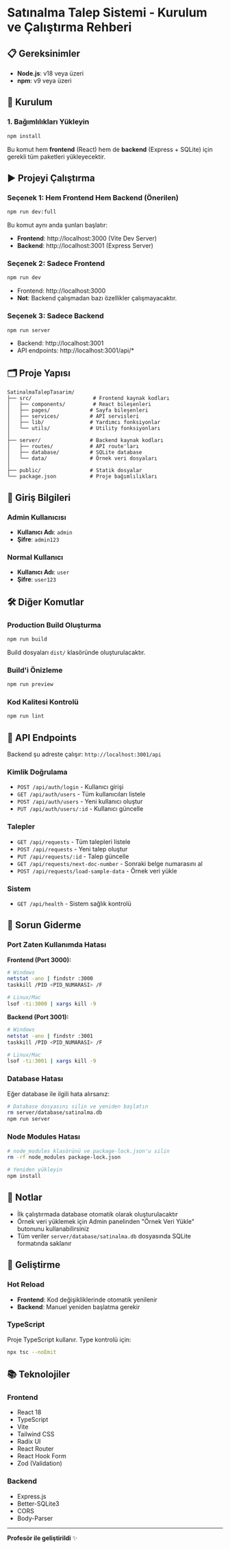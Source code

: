 # Satınalma Talep Sistemi - Kurulum ve Çalıştırma Rehberi

## 📋 Gereksinimler

- **Node.js**: v18 veya üzeri
- **npm**: v9 veya üzeri

## 🚀 Kurulum

### 1. Bağımlılıkları Yükleyin

```bash
npm install
```

Bu komut hem **frontend** (React) hem de **backend** (Express + SQLite) için gerekli tüm paketleri yükleyecektir.

## ▶️ Projeyi Çalıştırma

### Seçenek 1: Hem Frontend Hem Backend (Önerilen)

```bash
npm run dev:full
```

Bu komut aynı anda şunları başlatır:
- **Frontend**: http://localhost:3000 (Vite Dev Server)
- **Backend**: http://localhost:3001 (Express Server)

### Seçenek 2: Sadece Frontend

```bash
npm run dev
```

- Frontend: http://localhost:3000
- **Not**: Backend çalışmadan bazı özellikler çalışmayacaktır.

### Seçenek 3: Sadece Backend

```bash
npm run server
```

- Backend: http://localhost:3001
- API endpoints: http://localhost:3001/api/*

## 🗂️ Proje Yapısı

```
SatinalmaTalepTasarim/
├── src/                    # Frontend kaynak kodları
│   ├── components/         # React bileşenleri
│   ├── pages/             # Sayfa bileşenleri
│   ├── services/          # API servisleri
│   ├── lib/               # Yardımcı fonksiyonlar
│   └── utils/             # Utility fonksiyonları
│
├── server/                # Backend kaynak kodları
│   ├── routes/            # API route'ları
│   ├── database/          # SQLite database
│   └── data/              # Örnek veri dosyaları
│
├── public/                # Statik dosyalar
└── package.json           # Proje bağımlılıkları
```

## 🔐 Giriş Bilgileri

### Admin Kullanıcısı
- **Kullanıcı Adı**: `admin`
- **Şifre**: `admin123`

### Normal Kullanıcı
- **Kullanıcı Adı**: `user`
- **Şifre**: `user123`

## 🛠️ Diğer Komutlar

### Production Build Oluşturma

```bash
npm run build
```

Build dosyaları `dist/` klasöründe oluşturulacaktır.

### Build'i Önizleme

```bash
npm run preview
```

### Kod Kalitesi Kontrolü

```bash
npm run lint
```

## 📡 API Endpoints

Backend şu adreste çalışır: `http://localhost:3001/api`

### Kimlik Doğrulama
- `POST /api/auth/login` - Kullanıcı girişi
- `GET /api/auth/users` - Tüm kullanıcıları listele
- `POST /api/auth/users` - Yeni kullanıcı oluştur
- `PUT /api/auth/users/:id` - Kullanıcı güncelle

### Talepler
- `GET /api/requests` - Tüm talepleri listele
- `POST /api/requests` - Yeni talep oluştur
- `PUT /api/requests/:id` - Talep güncelle
- `GET /api/requests/next-doc-number` - Sonraki belge numarasını al
- `POST /api/requests/load-sample-data` - Örnek veri yükle

### Sistem
- `GET /api/health` - Sistem sağlık kontrolü

## 🐛 Sorun Giderme

### Port Zaten Kullanımda Hatası

**Frontend (Port 3000):**
```bash
# Windows
netstat -ano | findstr :3000
taskkill /PID <PID_NUMARASI> /F

# Linux/Mac
lsof -ti:3000 | xargs kill -9
```

**Backend (Port 3001):**
```bash
# Windows
netstat -ano | findstr :3001
taskkill /PID <PID_NUMARASI> /F

# Linux/Mac
lsof -ti:3001 | xargs kill -9
```

### Database Hatası

Eğer database ile ilgili hata alırsanız:

```bash
# Database dosyasını silin ve yeniden başlatın
rm server/database/satinalma.db
npm run server
```

### Node Modules Hatası

```bash
# node_modules klasörünü ve package-lock.json'u silin
rm -rf node_modules package-lock.json

# Yeniden yükleyin
npm install
```

## 📝 Notlar

- İlk çalıştırmada database otomatik olarak oluşturulacaktır
- Örnek veri yüklemek için Admin panelinden "Örnek Veri Yükle" butonunu kullanabilirsiniz
- Tüm veriler `server/database/satinalma.db` dosyasında SQLite formatında saklanır

## 🔧 Geliştirme

### Hot Reload

- **Frontend**: Kod değişikliklerinde otomatik yenilenir
- **Backend**: Manuel yeniden başlatma gerekir

### TypeScript

Proje TypeScript kullanır. Type kontrolü için:

```bash
npx tsc --noEmit
```

## 📚 Teknolojiler

### Frontend
- React 18
- TypeScript
- Vite
- Tailwind CSS
- Radix UI
- React Router
- React Hook Form
- Zod (Validation)

### Backend
- Express.js
- Better-SQLite3
- CORS
- Body-Parser

---

**Profesör ile geliştirildi** ✨

